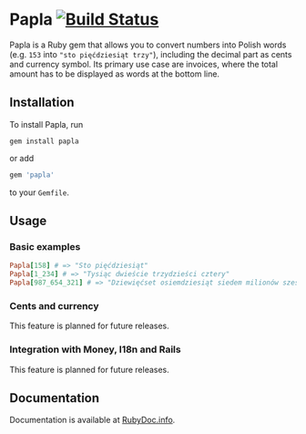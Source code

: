 # Papla [![Build Status](https://secure.travis-ci.org/exviva/papla.png)](http://travis-ci.org/exviva/papla)

Papla is a Ruby gem that allows you to convert numbers into Polish words (e.g. `153` into `"sto pięćdziesiąt trzy"`), including the decimal part as cents and currency symbol. Its primary use case are invoices, where the total amount has to be displayed as words at the bottom line.

## Installation

To install Papla, run

    gem install papla

or add

```ruby
gem 'papla'
```

to your `Gemfile`.

## Usage

### Basic examples

```ruby
Papla[158] # => "Sto pięćdziesiąt"
Papla[1_234] # => "Tysiąc dwieście trzydzieści cztery"
Papla[987_654_321] # => "Dziewięćset osiemdziesiąt siedem milionów sześćset pięćdziesiąt cztery tysiące trzysta dwadzieścia jeden"
```

### Cents and currency

This feature is planned for future releases.

### Integration with Money, I18n and Rails

This feature is planned for future releases.

## Documentation

Documentation is available at [RubyDoc.info](http://rubydoc.info/github/exviva/papla/master/frames).
